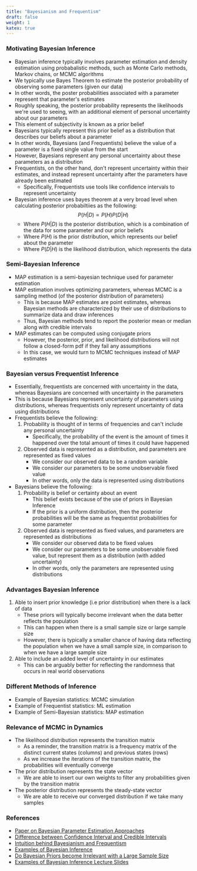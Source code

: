 ```yaml
---
title: "Bayesianism and Frequentism"
draft: false
weight: 1
katex: true
---
```


### Motivating Bayesian Inference
- Bayesian inference typically involves parameter estimation and density estimation using probabalistic methods, such as Monte Carlo methods, Markov chains, or MCMC algorithms
- We typically use Bayes Theorem to estimate the posterior probability of observing some parameters (given our data)
- In other words, the poster probabilities associated with a parameter represent that parameter's estimates
- Roughly speaking, the posterior probability represents the likelihoods we're used to seeing, with an additional element of personal uncertainty about our parameters
- This element of subjectivity is known as a prior belief
- Bayesians typically represent this prior belief as a distribution that describes our beliefs about a parameter
- In other words, Bayesians (and Frequentists) believe the value of a parameter is a fixed single value from the start
- However, Bayesians represent any personal uncertainty about these parameters as a distribution
- Frequentists, on the other hand, don't represent uncertainty within their estimates, and instead represent uncertainty after the parameters have already been estimated
	- Specifically, Frequentists use tools like confidence intervals to represent uncertainty
- Bayesian inference uses bayes theorem at a very broad level when calculating posterior probabiltiies as the following:
$$ P(H|D) \propto P(H)P(D|H) $$
	- Where $P(H|D)$ is the posterior distribution, which is a combination of the data for some parameter and our prior beliefs
	- Where $P(H)$ is the prior distribution, which represents our belief about the parameter
	- Where $P(D|H)$ is the likelihood distribution, which represents the data

### Semi-Bayesian Inference
- MAP estimation is a semi-bayesian technique used for parameter estimation
- MAP estimation involves optimizing parameters, whereas MCMC is a sampling method (of the posterior distribution of parameters)
	- This is because MAP estimates are point estimates, whereas Bayesian methods are characterized by their use of distributions to summarize data and draw inferences
	- Thus, Bayesian methods tend to report the posterior mean or median along with credible intervals
- MAP estimates can be computed using conjugate priors
	- However, the posterior, prior, and likelihood distributions will not follow a closed-form pdf if they fail any assumptions
	- In this case, we would turn to MCMC techniques instead of MAP estimates

### Bayesian versus Frequentist Inference
- Essentially, frequentists are concerned with uncertainty in the data, whereas Bayesians are concerned with uncertainty in the parameters
- This is because Bayesians represent uncertainty of parameters using distributions, whereas frequentists only represent uncertainty of data using distributions
- Frequentists believe the following:
	1. Probability is thought of in terms of frequencies and can't include any personal uncertainty
		- Specifically, the probability of the event is the amount of times it happened over the total amount of times it could have happened
	2. Observed data is represented as a distribution, and parameters are represented as fixed values
		- We consider our observed data to be a random variable
		- We consider our parameters to be some unobservable fixed value
		- In other words, only the data is represented using distributions
- Bayesians believe the following:
	1. Probability is belief or certainty about an event
		- This belief exists because of the use of priors in Bayesian Inference
		- If the prior is a uniform distribution, then the posterior probabilities will be the same as frequentist probabilities for some parameter
	2. Observed data is represented as fixed values, and parameters are represented as distributions
		- We consider our observed data to be fixed values
		- We consider our parameters to be some unobservable fixed value, but represent them as a distribution (with added uncertainty)
		- In other words, only the parameters are represented using distributions

### Advantages Bayesian Inference
1. Able to insert prior knowledge (i.e prior distribution) when there is a lack of data
	- These priors will typically become irrelevant when the data better reflects the population
	- This can happen when there is a small sample size or large sample size
	- However, there is typically a smaller chance of having data reflecting the population when we have a small sample size, in comparison to when we have a large sample size
2. Able to include an added level of uncertainty in our estimates
	- This can be arguably better for reflecting the randomness that occurs in real world observations

### Different Methods of Inference
- Example of Bayesian statistics: MCMC simulation
- Example of Frequentist statistics: ML estimation
- Example of Semi-Bayesian statistics: MAP estimation

### Relevance of MCMC in Dynamics
- The likelihood distribution represents the transition matrix
	- As a reminder, the transition matrix is a frequency matrix of the distinct current states (columns) and previous states (rows)
	- As we increase the iterations of the transition matrix, the probabilities will eventually converge
- The prior distribution represents the state vector
	- We are able to insert our own weights to filter any probabilities given by the transition matrix
- The posterior distribution represents the steady-state vector
	- We are able to receive our converged distribution if we take many samples

### References
- [Paper on Bayesian Parameter Estimation Approaches](https://www.sciencedirect.com/topics/computer-science/posterior-probability)
- [Difference between Confidence Interval and Credible Intervals](https://stats.stackexchange.com/questions/2272/whats-the-difference-between-a-confidence-interval-and-a-credible-interval/2287#2287)
- [Intuition behind Bayesianism and Frequentism](https://stats.stackexchange.com/questions/22/bayesian-and-frequentist-reasoning-in-plain-english)
- [Examples of Bayesian Inference](https://frnsys.com/ai_notes/foundations/bayesian_statistics.html)
- [Do Bayesian Priors become Irrelevant with a Large Sample Size](https://stats.stackexchange.com/questions/200982/do-bayesian-priors-become-irrelevant-with-large-sample-size)
- [Examples of Bayesian Inference Lecture Slides](http://www.svcl.ucsd.edu/courses/ece271A/handouts/BayesIntro.pdf)
